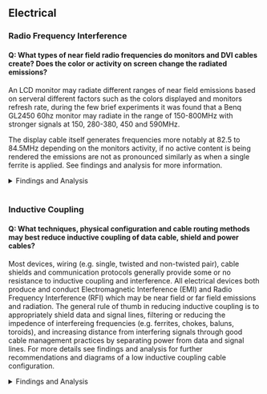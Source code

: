 ## Electrical
### Radio Frequency Interference
#### Q: What types of near field radio frequencies do monitors and DVI cables create? Does the color or activity on screen change the radiated emissions?
An LCD monitor may radiate different ranges of near field emissions based on serveral different factors such as the colors displayed and monitors refresh rate, during the few brief experiments it was found that a Benq GL2450 60hz monitor may radiate in the range of 150-800MHz with stronger signals at 150, 280-380, 450 and 590MHz.

The display cable itself generates frequencies more notably at 82.5 to 84.5MHz depending on the monitors activity, if no active content is being rendered the emissions are not as pronounced similarly as when a single ferrite is applied. See findings and analysis for more information.

<details><summary>Findings and Analysis</summary>

* Monitor: Benq GL2450 TN Panel
  * https://www.benq.com/en-ap/monitor/stylish/gl2450/specifications.html

* **Benq GL2450 - On vs Off, DVI Connected/Disconnected**

![RF Intereference - DVI Cable - Unplugged](../FINDINGS/RF%20Interference%20-%20DVI%20Cable%20-%20Unplugged.PNG)

* **DVI Cable - Ferrite On vs Off**

![RF Interference - DVI Cable - Ferrite 82 & 85Mhz](../FINDINGS/RF%20Interference%20-%20DVI%20Cable%20-%20Ferrite%2082%20%26%2085Mhz.PNG)

</details></br>

### Inductive Coupling
#### Q: What techniques, physical configuration and cable routing methods may best reduce inductive coupling of data cable, shield and power cables?
Most devices, wiring (e.g. single, twisted and non-twisted pair), cable shields and communication protocols generally provide some or no resistance to inductive coupling and interference. All electrical devices both produce and conduct Electromagnetic Interference (EMI) and Radio Frequency Interference (RFI) which may be near field or far field emissions and radiation. The general rule of thumb in reducing inductive coupling is to appropriately shield data and signal lines, filtering or reducing the impedence of interfereing frequencies (e.g. ferrites, chokes, baluns, toroids), and increasing distance from interfering signals through good cable management practices by separating power from data and signal lines. For more details see findings and analysis for further recommendations and diagrams of a low inductive coupling cable configuration.

<details><summary>Findings and Analysis</summary>

* **Recommendations for low inductive coupling environment**
  * Avoid adding things such as speaker systems or DACs to your configuration especially if these require separate grounded power sources which may introduce some noise due to the creation of ground current loops between interconnected devices increasing the ground potential between them.
  * Disable or remove known wireless radio frequency transmitters such as wifi routers and cell phones from the area/room
  * Consider using shielded power and signal lines for noisy environments. The effectiveness of these shields depend on the source and frequency of the interference, surface coverage, material used, number of layers and thickness, and potentially grounding and bonding those shields.
  * Separate signal and power lines to reduce induction/conducted emissions, not only consider those in your office/room but the signal lines which traverse the area such as network cables from the service entry point. In most cases the strength of near field radiation/emissions significantly reduces with distance which could be multiple inches or less. 
  * Power all interconnected devices at common point using a surge protector and/or uninterruptible power supply (UPS).
  * Always use a surge protector to reduce impact of transient events to your devices.
  * If your devices are impacted from larger sources interference then shielding a single cable may not make significant difference as all or some components are affected and you may have to explore physically moving the system under test to another area or go to greater lengths (potentially expensive) to shield the source of interference.
  * Measure and assess the environment for noisy sources using an AM radio (low frequency), software defined radio (low/high frequency and GHz radio spectrum), use both far field and near field antennas (H-Field/E-Field antenna), oscilloscope, and tools that can measure emissions impact, strength and frequency with spectrum analysis.
  
For public reputable research on these topics see my [technical references](../../TECHNICAL%20REFERENCES/) electrical section for further reading.
  
**Below is a diagram representing a hypothetical ideal low inductive coupling configuration:**
![Physical Configuration - Power and Peripheral Cable Routing](../../DOCS/IMAGES/Physical%20Configuration%20-%20Power%20and%20Peripheral%20Cable%20Routing.png)
 
</details></br>
